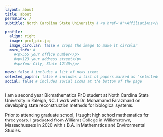 ```yaml
---
layout: about
title: about
permalink: /
subtitle: North Carolina State University # <a href='#'>Affiliations</a>. Address. Contacts. Motto. Etc.

profile:
  align: right
  image: prof_pic.jpg
  image_circular: false # crops the image to make it circular
  more_info: #
    #<p>555 your office number</p>
    #<p>123 your address street</p>
    #<p>Your City, State 12345</p>

news: false # includes a list of news items
selected_papers: false # includes a list of papers marked as "selected={true}"
social: false # includes social icons at the bottom of the page
---
```


I am a second year Biomathematics PhD student at North Carolina State University in Raleigh, NC. I work with Dr. Mohamamd Farazmand on developing state reconstruction methods for biological systems. 

Prior to attending graduate school, I taught high school mathematics for three years. I graduated from Williams College in Williamstown, Massachussets in 2020 with a B.A. in Mathematics and Environmental Studies. 
